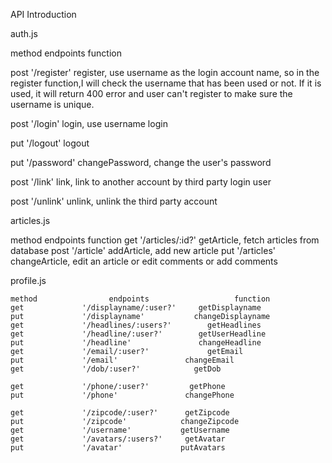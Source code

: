 API Introduction

auth.js

method      endpoints          function

post        '/register'        register, use username as the login account name, so in the register                                function,I will check the username that has been used or not. If it                                  is used, it will return 400 error and user can't register to                                        make sure the username is unique.

post        '/login'            login, use username login

put         '/logout'          logout

put         '/password'        changePassword, change the user's password

post        '/link'             link, link to another account by third party login user

post        '/unlink'          unlink, unlink the third party account


articles.js

method               endpoints          function
get                '/articles/:id?'   getArticle, fetch articles from database
post                '/article'         addArticle, add new article 
put                '/articles'        changeArticle, edit an article or edit comments or add                                               comments



profile.js

    method                endpoints                   function
    get             '/displayname/:user?'     getDisplayname
    put             '/displayname'           changeDisplayname
    get             '/headlines/:users?'        getHeadlines
    get             '/headline/:user?'        getUserHeadline
    put             '/headline'               changeHeadline
    get             '/email/:user?'             getEmail
    put             '/email'               changeEmail
    get             '/dob/:user?'            getDob

    get             '/phone/:user?'         getPhone
    put             '/phone'               changePhone

    get             '/zipcode/:user?'      getZipcode
    put             '/zipcode'            changeZipcode
    get             '/username'           getUsername
    get             '/avatars/:users?'     getAvatar
    put             '/avatar'             putAvatars
